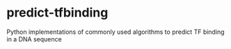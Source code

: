 # predict-tfbinding
Python implementations of commonly used algorithms to predict TF binding in a DNA sequence
